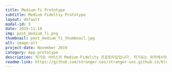 ```yaml
---
title: Medium-fi Prototype
subtitle: Medium Fideltiy Prototype
layout: default
modal-id: 5 
date: 2019-11-18
img: post_medium_fi.png
thumbnail: post_medium_fi_thumbnail.jpg
alt: image-alt
project-date: November 2019
category: App prototype
description: 저기요 서비스의 Medium Fidelity 프로토타입입니다. 저기요는 외국에서의 생활을 처음 시작하는 사람들이 잘못 또는 오래된 정보로 인해 겪는 문제를 해결하고자 기획하게 되었습니다.
readme-link: https://github.com/stranger-uos/stranger-uos.github.io/blob/master/_data/readme/medium_fidelity.md
---
```

